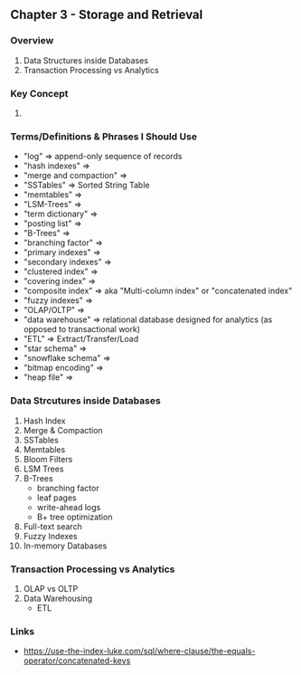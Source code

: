 ## Chapter 3 - Storage and Retrieval

### Overview

1. Data Structures inside Databases
1. Transaction Processing vs Analytics

### Key Concept

1. 

### Terms/Definitions & Phrases I Should Use

* "log" => append-only sequence of records 
* "hash indexes" =>
* "merge and compaction" =>
* "SSTables" => Sorted String Table
* "memtables" =>
* "LSM-Trees" =>
* "term dictionary" =>
* "posting list" =>
* "B-Trees" =>
* "branching factor" =>
* "primary indexes" =>
* "secondary indexes" =>
* "clustered index" =>
* "covering index" =>
* "composite index" => aka "Multi-column index" or "concatenated index"
* "fuzzy indexes" =>
* "OLAP/OLTP" => 
* "data warehouse" => relational database designed for analytics (as opposed to transactional work)
* "ETL" => Extract/Transfer/Load
* "star schema" =>
* "snowflake schema" =>
* "bitmap encoding" =>
* "heap file" =>


### Data Strcutures inside Databases

1. Hash Index
1. Merge & Compaction
1. SSTables
1. Memtables
1. Bloom Filters
1. LSM Trees
1. B-Trees
   - branching factor
   - leaf pages
   - write-ahead logs
   - B+ tree optimization
1. Full-text search
1. Fuzzy Indexes
1. In-memory Databases

### Transaction Processing vs Analytics

1. OLAP vs OLTP
1. Data Warehousing
   - ETL

### Links

- https://use-the-index-luke.com/sql/where-clause/the-equals-operator/concatenated-keys
